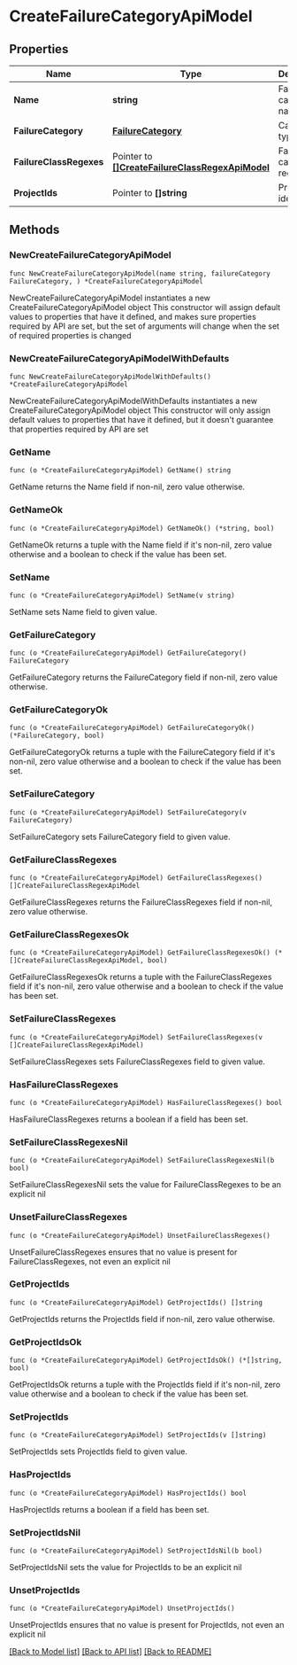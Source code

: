 # CreateFailureCategoryApiModel

## Properties

Name | Type | Description | Notes
------------ | ------------- | ------------- | -------------
**Name** | **string** | Failure category name | 
**FailureCategory** | [**FailureCategory**](FailureCategory.md) | Category type | 
**FailureClassRegexes** | Pointer to [**[]CreateFailureClassRegexApiModel**](CreateFailureClassRegexApiModel.md) | Failure category regexes | [optional] 
**ProjectIds** | Pointer to **[]string** | Projects identifiers | [optional] 

## Methods

### NewCreateFailureCategoryApiModel

`func NewCreateFailureCategoryApiModel(name string, failureCategory FailureCategory, ) *CreateFailureCategoryApiModel`

NewCreateFailureCategoryApiModel instantiates a new CreateFailureCategoryApiModel object
This constructor will assign default values to properties that have it defined,
and makes sure properties required by API are set, but the set of arguments
will change when the set of required properties is changed

### NewCreateFailureCategoryApiModelWithDefaults

`func NewCreateFailureCategoryApiModelWithDefaults() *CreateFailureCategoryApiModel`

NewCreateFailureCategoryApiModelWithDefaults instantiates a new CreateFailureCategoryApiModel object
This constructor will only assign default values to properties that have it defined,
but it doesn't guarantee that properties required by API are set

### GetName

`func (o *CreateFailureCategoryApiModel) GetName() string`

GetName returns the Name field if non-nil, zero value otherwise.

### GetNameOk

`func (o *CreateFailureCategoryApiModel) GetNameOk() (*string, bool)`

GetNameOk returns a tuple with the Name field if it's non-nil, zero value otherwise
and a boolean to check if the value has been set.

### SetName

`func (o *CreateFailureCategoryApiModel) SetName(v string)`

SetName sets Name field to given value.


### GetFailureCategory

`func (o *CreateFailureCategoryApiModel) GetFailureCategory() FailureCategory`

GetFailureCategory returns the FailureCategory field if non-nil, zero value otherwise.

### GetFailureCategoryOk

`func (o *CreateFailureCategoryApiModel) GetFailureCategoryOk() (*FailureCategory, bool)`

GetFailureCategoryOk returns a tuple with the FailureCategory field if it's non-nil, zero value otherwise
and a boolean to check if the value has been set.

### SetFailureCategory

`func (o *CreateFailureCategoryApiModel) SetFailureCategory(v FailureCategory)`

SetFailureCategory sets FailureCategory field to given value.


### GetFailureClassRegexes

`func (o *CreateFailureCategoryApiModel) GetFailureClassRegexes() []CreateFailureClassRegexApiModel`

GetFailureClassRegexes returns the FailureClassRegexes field if non-nil, zero value otherwise.

### GetFailureClassRegexesOk

`func (o *CreateFailureCategoryApiModel) GetFailureClassRegexesOk() (*[]CreateFailureClassRegexApiModel, bool)`

GetFailureClassRegexesOk returns a tuple with the FailureClassRegexes field if it's non-nil, zero value otherwise
and a boolean to check if the value has been set.

### SetFailureClassRegexes

`func (o *CreateFailureCategoryApiModel) SetFailureClassRegexes(v []CreateFailureClassRegexApiModel)`

SetFailureClassRegexes sets FailureClassRegexes field to given value.

### HasFailureClassRegexes

`func (o *CreateFailureCategoryApiModel) HasFailureClassRegexes() bool`

HasFailureClassRegexes returns a boolean if a field has been set.

### SetFailureClassRegexesNil

`func (o *CreateFailureCategoryApiModel) SetFailureClassRegexesNil(b bool)`

 SetFailureClassRegexesNil sets the value for FailureClassRegexes to be an explicit nil

### UnsetFailureClassRegexes
`func (o *CreateFailureCategoryApiModel) UnsetFailureClassRegexes()`

UnsetFailureClassRegexes ensures that no value is present for FailureClassRegexes, not even an explicit nil
### GetProjectIds

`func (o *CreateFailureCategoryApiModel) GetProjectIds() []string`

GetProjectIds returns the ProjectIds field if non-nil, zero value otherwise.

### GetProjectIdsOk

`func (o *CreateFailureCategoryApiModel) GetProjectIdsOk() (*[]string, bool)`

GetProjectIdsOk returns a tuple with the ProjectIds field if it's non-nil, zero value otherwise
and a boolean to check if the value has been set.

### SetProjectIds

`func (o *CreateFailureCategoryApiModel) SetProjectIds(v []string)`

SetProjectIds sets ProjectIds field to given value.

### HasProjectIds

`func (o *CreateFailureCategoryApiModel) HasProjectIds() bool`

HasProjectIds returns a boolean if a field has been set.

### SetProjectIdsNil

`func (o *CreateFailureCategoryApiModel) SetProjectIdsNil(b bool)`

 SetProjectIdsNil sets the value for ProjectIds to be an explicit nil

### UnsetProjectIds
`func (o *CreateFailureCategoryApiModel) UnsetProjectIds()`

UnsetProjectIds ensures that no value is present for ProjectIds, not even an explicit nil

[[Back to Model list]](../README.md#documentation-for-models) [[Back to API list]](../README.md#documentation-for-api-endpoints) [[Back to README]](../README.md)


